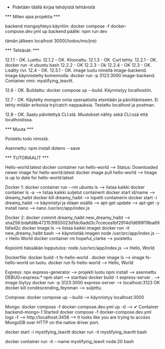 * Pidetään täällä kirjaa tehdyistä tehtävistä

*** Miten ajaa projektia ***

backend mongoyhteys käyntiin:   docker compose -f docker-compose.dev.yml up
backend päälle:                 npm run dev

tämän jälkeen localhost 3000(/todos/nro/jne)

*** Tehtävät: ***

12.1.1  - OK. Luettu.
12.1.2  - OK. Kloonattu.
12.1.3  - OK. Curl tehty.
12.2.1  - OK. docker run -it ubuntu bash
12.2.2  - OK
12.2.3  - Ok
12.2.4  - OK
12.3    - OK. Lisätty rivi.
12.4    - OK. 
12.5.1  - OK. image luotu nimellä image-backend. Image käynnistetty komennolla: docker run -p 3123:3000 image-backend. Container nimi: mystifying_leavitt.

12.6    - OK. Buildattu: docker compose up --build. Käynnistyy localhostiin.

12.7    - OK. Käytetty mongon omia operaatioita etsintään ja päivittämiseen. Ei tehty mitään erikoisia try/catch nappauksia. Testattu localhost ja postman.

12.8    - OK. Saatu päivitettyä CLI:stä. Muutokset nähty sekä CLI:ssä että localhostissa.

*** Muuta ***

Poistetu todo nimistä.

Asennettu: npm install dotenv --save

*** TUTORIAALIT ***

Hello-world:latest
docker container run hello-world
--> Status: Downloaded newer image for hello-world:latest
docker image pull hello-world
--> Image is up to date for hello-world:latest

Docker 1:
docker container run --rm ubuntu ls
--> listaa kaikki
docker container ls -a
--> listaa kaikki suljetut containerit
docker start id/name
--> dreamy_haibt
docker kill dreamy_haibt
--> lopetti containerin
docker start -i dreamy_haibt
--> käynnistyi ja ollaan sisällä
--> apt-get update
--> apt-get -y install nano
--> nano /usr/src/app/index.js

Docker 2:
docker commit dreamy_haibt new_dreamy_haibt
--> sha256:bdafd8b472153f855023d1dc6add3c7ccecea1bf2914d1d699f19ba69fafad2c
docker image ls
--> listaa kaikki imaget
docker run -it new_dreamy_haibt bash
--> käynnistää imagen
node /usr/src/app/index.js
--> Hello World
docker container rm hopeful_clarke
--> poistettu

Kopiointi hässäkän lopputulos:
node /usr/src/app/index.js
--> Hello, World

Dockerfile:
docker build -t fs-hello-world .
docker image ls
--> image fs-hello-world on luotu.
docker run fs-hello-world
--> Hello, World

Express:
npx express-generator
--> projekti luotu
npm install
--> asennettu
DEBUG=express:* npm start
--> starttasi
docker build -t express-server .
--> image löytyy
docker run -p 3123:3000 express-server
--> localhost:3123 OK
docker kill condescending_feynman
--> suljettu.

Compose:
docker compose up --build
--> käynnistyy localhost:3000

Mongo:
docker compose -f docker-compose.dev.yml up -d
--> ✔ Container backend-mongo-1  Started 
docker compose -f docker-compose.dev.yml logs -f
--> http://localhost:3456
--> It looks like you are trying to access MongoDB over HTTP on the native driver port.




docker start -i mystifying_leavitt
docker run -it mystifying_leavitt bash

docker container run -it --name mystifying_leavit node:20 bash
